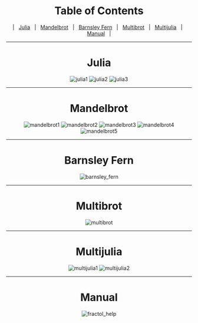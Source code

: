 <div align="center">

# Table of Contents
| &nbsp; [Julia](#julia) &nbsp; | &nbsp; [Mandelbrot](#mandelbrot) &nbsp; | &nbsp; [Barnsley Fern](#barnsley-fern) &nbsp; | &nbsp; [Multibrot](#multibrot) &nbsp; | &nbsp; [Multijulia](#multijulia) &nbsp; | &nbsp; [Manual](#manual) &nbsp; |

---

# Julia
![julia1](https://github.com/user-attachments/assets/19eaa849-f8cd-4dec-8e36-1dd119f1b218)
![julia2](https://github.com/user-attachments/assets/55a4b1f4-0637-4402-9d74-304a882c1408)
![julia3](https://github.com/user-attachments/assets/c5e319e2-518f-42f0-a473-135e2cdab297)

---

# Mandelbrot
![mandelbrot1](https://github.com/user-attachments/assets/5ef822a6-1251-4094-9079-b79168c3e57c)
![mandelbrot2](https://github.com/user-attachments/assets/36ad2702-4dd9-4b9e-9cb2-24f170c084dc)
![mandelbrot3](https://github.com/user-attachments/assets/8ff6b6e8-2f7f-44fc-8cbb-06781e54f578)
![mandelbrot4](https://github.com/user-attachments/assets/17a3cfb4-f39f-4b3d-9048-705cbec6d284)
![mandelbrot5](https://github.com/user-attachments/assets/609ea3b7-935f-413e-a5e6-f19fb5878e31)

---

# Barnsley Fern
![barnsley_fern](https://github.com/user-attachments/assets/7a48e0fc-4022-4763-ae88-9974717110db)

---

# Multibrot
![multibrot](https://github.com/user-attachments/assets/f807a51e-bcd7-42f6-88bb-75a527f5ec1c)

---

# Multijulia
![multijulia1](https://github.com/user-attachments/assets/2460a2b4-8a8c-4f9a-952e-0645422156bd)
![multijulia2](https://github.com/user-attachments/assets/26cfc6aa-44fe-478f-bbcc-00a39baa39a7)

---

# Manual
![fractol_help](https://github.com/user-attachments/assets/ae1a4884-3acc-4491-a0d9-5bcd38f83006)

</div>

